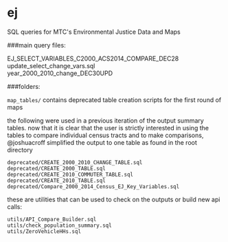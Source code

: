 # ej
SQL queries for MTC's Environmental Justice Data and Maps

###main query files:

EJ_SELECT_VARIABLES_C2000_ACS2014_COMPARE_DEC28   
update_select_change_vars.sql  
year_2000_2010_change_DEC30UPD  

###folders: 

`map_tables/` contains deprecated table creation scripts for the first round of maps  

the following were used in a previous iteration of the output summary tables. now that it is clear that the user is strictly interested in using the tables to compare individual census tracts and to make comparisons, @joshuacroff simplified the output to one table as found in the root directory   

```
deprecated/CREATE_2000_2010_CHANGE_TABLE.sql  
deprecated/CREATE_2000_TABLE.sql  
deprecated/CREATE_2010_COMMUTER_TABLE.sql  
deprecated/CREATE_2010_TABLE.sql  
deprecated/Compare_2000_2014_Census_EJ_Key_Variables.sql
```

these are utilities that can be used to check on the outputs or build new api calls:  

```
utils/API_Compare_Builder.sql  
utils/check_population_summary.sql  
utils/ZeroVehicleHHs.sql  
```
